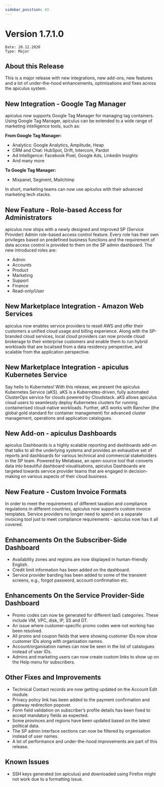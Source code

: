 ```yaml
---
sidebar_position: 43
---
```

# Version 1.7.1.0
```
Date: 20.12.2020
Type: Major
```

## About this Release

This is a major release with new integrations, new add-ons, new features and a lot of under-the-hood enhancements, optimisations and fixes across the apiculus system.

## New Integration - Google Tag Manager

apiculus now supports Google Tag Manager for managing tag containers. Using Google Tag Manager, apiculus can be extended to a wide range of marketing intelligence tools, such as:

**From Google Tag Manager:**

- Analytics: Google Analytics, Amplitude, Heap
- CRM and Chat: HubSpot, Drift, Intercom, Pardot
- Ad Intelligence: Facebook Pixel, Google Ads, Linkedin Insights
- And many more

**To Google Tag Manager:**
- Mixpanel, Segment, Mailchimp

In short, marketing teams can now use apiculus with their advanced marketing tech stacks.

## New Feature - Role-based Access for Administrators

apiculus now ships with a newly designed and improved SP (Service Provider) Admin role-based access control feature. Every role has their own privileges based on predefined business functions and the requirement of data access control is provided to them on the SP admin dashboard. The new introduced roles are:

- Admin
- Accounts
- Product
- Marketing
- Support
- Finance
- Read-only/User

## New Marketplace Integration - Amazon Web Services

apiculus now enables service providers to resell AWS and offer their customers a unified cloud usage and billing experience. Along with the SP-branded cloud services, local cloud providers can now provide cloud brokerage to their enterprise customers and enable them to run hybrid workloads that are localised from a data residency perspective, and scalable from the application perspective.

## New Marketplace Integration - apiculus Kubernetes Service

Say hello to Kubernetes! With this release, we present the apiculus Kubernetes Service (aKS). aKS is a Kubernetes-driven, fully automated ClusterOps service for clouds powered by Cloudstack. aKS allows apiculus cloud users to seamlessly deploy Kubernetes clusters for running containerised cloud-native workloads. Further, aKS works with Rancher (the global gold standard for container management) for advanced cluster management, operations and application catalogues.

## New Add-on - apiculus Dashboards

apiculus Dashboards is a highly scalable reporting and dashboards add-on that talks to all the underlying systems and provides an exhaustive set of reports and dashboards for various technical and commercial stakeholders in the SP team. Powered by Metabase, an open-source tool that converts data into beautiful dashboard visualisations, apiculus Dashboards are targeted towards service provider teams that are engaged in decision-making on various aspects of their cloud business.

## New Feature - Custom Invoice Formats

In order to meet the requirements of different taxation and compliance regulations in different countries, apiculus now supports custom invoice templates. Service providers no longer need to spend on a separate invoicing tool just to meet compliance requirements - apiculus now has it all covered.

## Enhancements On the Subscriber-Side Dashboard

- Availability zones and regions are now displayed in human-friendly English.
- Credit limit information has been added on the dashboard.
- Service provider banding has been added to some of the transient screens, e.g., forgot password, account confirmation etc.

## Enhancements On the Service Provider-Side Dashboard

- Promo codes can now be generated for different IaaS categories. These include VM, VPC, disk, IP, SS and DT.
- An issue where customer-specific promo codes were not working has been resolved.
- All promo and coupon fields that were showing customer IDs now show customer IDs along with organisation names.
- Account/organisation names can now be seen in the list of catalogues instead of user IDs.
- Admins and marketing users can now create custom links to show up on the Help menu for subscribers.

## Other Fixes and Improvements

- Technical Contact records are now getting updated on the Account Edit module.
- Privacy policy link has been added to the payment confirmation and gateway redirection popover.
- Form field validation on subscriber’s profile details has been fixed to accept mandatory fields as expected.
- Some provinces and regions have been updated based on the latest political data.
- The SP admin interface sections can now be filtered by organisation instead of user names.
- A lot of performance and under-the-hood improvements are part of this release.

## Known Issues

- SSH keys generated (on apiculus) and downloaded using Firefox might not work due to a formatting issue.




